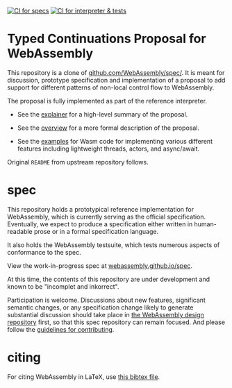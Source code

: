[![CI for specs](https://github.com/wasmfx/specfx/actions/workflows/ci-spec.yml/badge.svg)](https://github.com/wasmfx/specfx/actions/workflows/ci-spec.yml)
[![CI for interpreter & tests](https://github.com/wasmfx/specfx/actions/workflows/ci-interpreter.yml/badge.svg)](https://github.com/wasmfx/specfx/actions/workflows/ci-interpreter.yml)

# Typed Continuations Proposal for WebAssembly

This repository is a clone of
[github.com/WebAssembly/spec/](https://github.com/WebAssembly/spec/).
It is meant for discussion, prototype specification and implementation
of a proposal to add support for different patterns of non-local
control flow to WebAssembly.

The proposal is fully implemented as part of the reference interpreter.

* See the [explainer](proposals/continuations/Explainer.md) for a high-level summary of the proposal.

* See the [overview](proposals/continuations/Overview.md) for a more formal description of the proposal.

* See the [examples](proposals/continuations/examples) for Wasm code for implementing various different features including lightweight threads, actors, and async/await.

Original `README` from upstream repository follows.

# spec

This repository holds a prototypical reference implementation for WebAssembly,
which is currently serving as the official specification. Eventually, we expect
to produce a specification either written in human-readable prose or in a formal
specification language.

It also holds the WebAssembly testsuite, which tests numerous aspects of
conformance to the spec.

View the work-in-progress spec at [webassembly.github.io/spec](https://webassembly.github.io/spec/).

At this time, the contents of this repository are under development and known
to be "incomplet and inkorrect".

Participation is welcome. Discussions about new features, significant semantic
changes, or any specification change likely to generate substantial discussion
should take place in
[the WebAssembly design repository](https://github.com/WebAssembly/design)
first, so that this spec repository can remain focused. And please follow the
[guidelines for contributing](Contributing.md).

# citing

For citing WebAssembly in LaTeX, use [this bibtex file](wasm-specs.bib).
